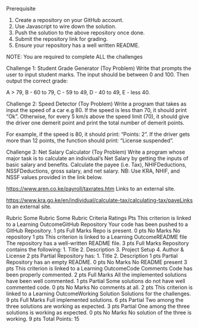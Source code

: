 Prerequisite
1. Create a repository on your GitHub account.
2. Use Javascript to wire down the solution.
3. Push the solution to the above repository once done.
4. Submit the repository link for grading.
5. Ensure your repository has a well written README.

NOTE: You are required to complete ALL the challenges

 

Challenge 1: Student Grade Generator (Toy Problem)
Write that prompts the user to input student marks. The input should be between 0 and 100. Then output the correct grade: 

A > 79, B - 60 to 79, C -  59 to 49, D - 40 to 49, E - less 40.

 

Challenge 2: Speed Detector (Toy Problem)
Write a program that takes as input the speed of a car e.g 80. If the speed is less than 70, it should print “Ok”. Otherwise, for every 5 km/s above the speed limit (70), it should give the driver one demerit point and print the total number of demerit points.

For example, if the speed is 80, it should print: “Points: 2”. If the driver gets more than 12 points, the function should print: “License suspended”.

 

Challenge 3: Net Salary Calculator (Toy Problem)
Write a program whose major task is to calculate an individual’s Net Salary by getting the inputs of basic salary and benefits. Calculate the payee (i.e. Tax), NHIFDeductions, NSSFDeductions, gross salary, and net salary. 
NB: Use KRA, NHIF, and NSSF values provided in the link below.

https://www.aren.co.ke/payroll/taxrates.htm Links to an external site.  

https://www.kra.go.ke/en/individual/calculate-tax/calculating-tax/payeLinks to an external site.





Rubric
Some Rubric
Some Rubric
Criteria	Ratings	Pts
This criterion is linked to a Learning OutcomeGitHub Repository
Your code has been pushed to a GitHub Repository.
1 pts
Full Marks
Repo is present.
0 pts
No Marks
No repository
1 pts
This criterion is linked to a Learning OutcomeREADME file
The repository has a well-written README file.
3 pts
Full Marks
Repository contains the following: 1. Title 2. Description 3. Project Setup 4. Author & License
2 pts
Partial
Repository has: 1. Title 2. Description
1 pts
Partial
Repository has an empty README.
0 pts
No Marks
No README present
3 pts
This criterion is linked to a Learning OutcomeCode Comments
Code has been properly commented.
2 pts
Full Marks
All the implemented solutions have been well commented.
1 pts
Partial
Some solutions do not have well commented code.
0 pts
No Marks
No comments at all.
2 pts
This criterion is linked to a Learning OutcomeWorking Solution
Solutions for the challenges.
9 pts
Full Marks
Full implemented solutions.
6 pts
Partial
Two among the three solutions are working as expected.
3 pts
Partial
One among the three solutions is working as expected.
0 pts
No Marks
No solution of the three is working.
9 pts
Total Points: 15
